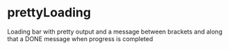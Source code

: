 # prettyLoading
Loading bar with pretty output and a message between brackets and along that a DONE message when progress is completed
